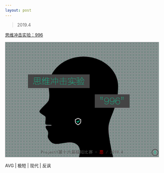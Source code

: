 ```yaml
---
layout: post
---
```


> 2019.4

[思维冲击实验：996](http://oneeyedeagle.lofter.com/post/456402_12e6f7046)

![](images/pic_game_research_996.png)

AVG | 极短 | 现代 | 反讽

